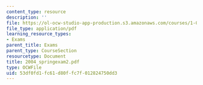 ```yaml
---
content_type: resource
description: ''
file: https://ol-ocw-studio-app-production.s3.amazonaws.com/courses/1-054-mechanics-and-design-of-concrete-structures-spring-2004/53df0fd1fc61d80ffc7f012824750dd3_2004_springexam2.pdf
file_type: application/pdf
learning_resource_types:
- Exams
parent_title: Exams
parent_type: CourseSection
resourcetype: Document
title: 2004_springexam2.pdf
type: OCWFile
uid: 53df0fd1-fc61-d80f-fc7f-012824750dd3
---
```

